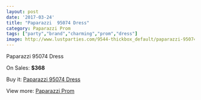 ```yaml
---
layout: post
date: '2017-03-24'
title: "Paparazzi  95074 Dress"
category: Paparazzi Prom
tags: ["party","brand","charming","prom","dress"]
image: http://www.lustparties.com/9544-thickbox_default/paparazzi-95074-dress.jpg
---
```

Paparazzi  95074 Dress

On Sales: **$368**
<a href="https://www.lustparties.com/en/paparazzi-prom/3315-paparazzi-95074-dress.html"><amp-img layout="responsive" width="600" height="600" src="//www.lustparties.com/9544-thickbox_default/paparazzi-95074-dress.jpg" alt="Paparazzi  95074 Dress 0" /></a>
<a href="https://www.lustparties.com/en/paparazzi-prom/3315-paparazzi-95074-dress.html"><amp-img layout="responsive" width="600" height="600" src="//www.lustparties.com/9546-thickbox_default/paparazzi-95074-dress.jpg" alt="Paparazzi  95074 Dress 1" /></a>
<a href="https://www.lustparties.com/en/paparazzi-prom/3315-paparazzi-95074-dress.html"><amp-img layout="responsive" width="600" height="600" src="//www.lustparties.com/9545-thickbox_default/paparazzi-95074-dress.jpg" alt="Paparazzi  95074 Dress 2" /></a>

Buy it: [Paparazzi  95074 Dress](https://www.lustparties.com/en/paparazzi-prom/3315-paparazzi-95074-dress.html "Paparazzi  95074 Dress")

View more: [Paparazzi Prom](https://www.lustparties.com/en/10-paparazzi-prom "Paparazzi Prom")